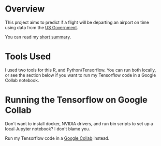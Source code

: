 # Overview

This project aims to predict if a flight will be departing an airport on time using data from the [US Government](https://www.kaggle.com/divyansh22/flight-delay-prediction).

You can read my [short summary](./docs/Final.md).

# Tools Used

I used two tools for this R, and Python/Tensorflow. You can run both locally, or see the section below if you want to run my Tensorflow code in a Google Collab notebook.

# Running the Tensorflow on Google Collab

Don't want to install docker, NVIDIA drivers, and run bin scripts to set up a local Jupyter notebook? I don't blame you.

Run my Tensorflow code in a [Google Collab](https://colab.research.google.com/drive/1zrpRhNVXQRnX-7WSj9xU__xQP6AVIPUg#scrollTo=GPqsXtFsawAR&forceEdit=true) instead.
